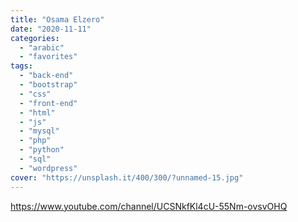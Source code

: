 ```yaml
---
title: "Osama Elzero"
date: "2020-11-11"
categories:
  - "arabic"
  - "favorites"
tags:
  - "back-end"
  - "bootstrap"
  - "css"
  - "front-end"
  - "html"
  - "js"
  - "mysql"
  - "php"
  - "python"
  - "sql"
  - "wordpress"
cover: "https://unsplash.it/400/300/?unnamed-15.jpg"
---
```


https://www.youtube.com/channel/UCSNkfKl4cU-55Nm-ovsvOHQ
